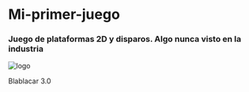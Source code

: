 # Mi-primer-juego
### Juego de plataformas 2D y disparos. Algo nunca visto en la industria
![logo](https://github.com/Kilian-Sosa/Mi-primer-juego/assets/85161810/946c7d3a-9e55-4e31-ac2e-4c98acbfc461)


Blablacar 3.0